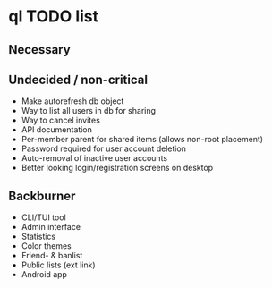 # ql TODO list

## Necessary

## Undecided / non-critical
* Make autorefresh db object
* Way to list all users in db for sharing
* Way to cancel invites
* API documentation
* Per-member parent for shared items (allows non-root placement)
* Password required for user account deletion
* Auto-removal of inactive user accounts
* Better looking login/registration screens on desktop

## Backburner
* CLI/TUI tool
* Admin interface
* Statistics
* Color themes
* Friend- & banlist
* Public lists (ext link)
* Android app
